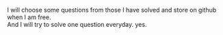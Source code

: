 I will choose some questions from those I have solved and store on github when I am free.<br>
And I will try to solve one question everyday.
yes.
